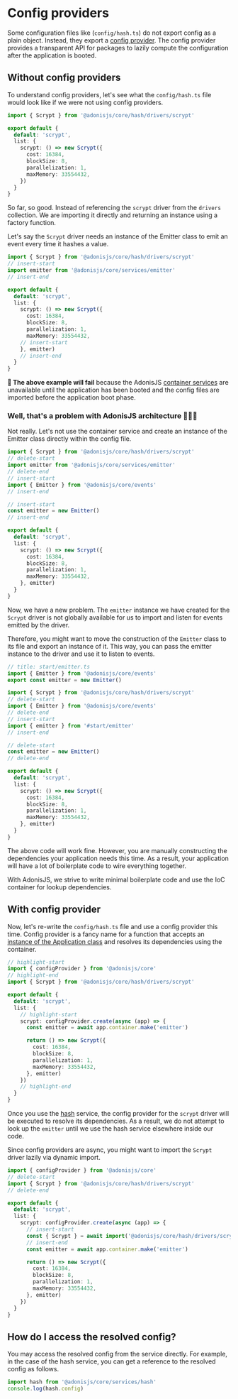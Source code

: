 # Config providers

Some configuration files like (`config/hash.ts`) do not export config as a plain object. Instead, they export a [config provider](https://github.com/adonisjs/core/blob/main/src/config_provider.ts#L16). The config provider provides a transparent API for packages to lazily compute the configuration after the application is booted.

## Without config providers

To understand config providers, let's see what the `config/hash.ts` file would look like if we were not using config providers.

```ts
import { Scrypt } from '@adonisjs/core/hash/drivers/scrypt'

export default {
  default: 'scrypt',
  list: {
    scrypt: () => new Scrypt({
      cost: 16384,
      blockSize: 8,
      parallelization: 1,
      maxMemory: 33554432,
    })
  }
}
```

So far, so good. Instead of referencing the `scrypt` driver from the `drivers` collection. We are importing it directly and returning an instance using a factory function.

Let's say the `Scrypt` driver needs an instance of the Emitter class to emit an event every time it hashes a value.

```ts
import { Scrypt } from '@adonisjs/core/hash/drivers/scrypt'
// insert-start
import emitter from '@adonisjs/core/services/emitter'
// insert-end

export default {
  default: 'scrypt',
  list: {
    scrypt: () => new Scrypt({
      cost: 16384,
      blockSize: 8,
      parallelization: 1,
      maxMemory: 33554432,
    // insert-start
    }, emitter)
    // insert-end
  }
}
```

**🚨 The above example will fail** because the AdonisJS [container services](./container_services.md) are unavailable until the application has been booted and the config files are imported before the application boot phase.

### Well, that's a problem with AdonisJS architecture 🤷🏻‍♂️
Not really. Let's not use the container service and create an instance of the Emitter class directly within the config file.

```ts
import { Scrypt } from '@adonisjs/core/hash/drivers/scrypt'
// delete-start
import emitter from '@adonisjs/core/services/emitter'
// delete-end
// insert-start
import { Emitter } from '@adonisjs/core/events'
// insert-end

// insert-start
const emitter = new Emitter()
// insert-end

export default {
  default: 'scrypt',
  list: {
    scrypt: () => new Scrypt({
      cost: 16384,
      blockSize: 8,
      parallelization: 1,
      maxMemory: 33554432,
    }, emitter)
  }
}
```

Now, we have a new problem. The `emitter` instance we have created for the `Scrypt` driver is not globally available for us to import and listen for events emitted by the driver.

Therefore, you might want to move the construction of the `Emitter` class to its file and export an instance of it. This way, you can pass the emitter instance to the driver and use it to listen to events.

```ts
// title: start/emitter.ts
import { Emitter } from '@adonisjs/core/events'
export const emitter = new Emitter()
```

```ts
import { Scrypt } from '@adonisjs/core/hash/drivers/scrypt'
// delete-start
import { Emitter } from '@adonisjs/core/events'
// delete-end
// insert-start
import { emitter } from '#start/emitter'
// insert-end

// delete-start
const emitter = new Emitter()
// delete-end

export default {
  default: 'scrypt',
  list: {
    scrypt: () => new Scrypt({
      cost: 16384,
      blockSize: 8,
      parallelization: 1,
      maxMemory: 33554432,
    }, emitter)
  }
}
```

The above code will work fine. However, you are manually constructing the dependencies your application needs this time. As a result, your application will have a lot of boilerplate code to wire everything together.

With AdonisJS, we strive to write minimal boilerplate code and use the IoC container for lookup dependencies.

## With config provider
Now, let's re-write the `config/hash.ts` file and use a config provider this time. Config provider is a fancy name for a function that accepts an [instance of the Application class](./application.md) and resolves its dependencies using the container.

```ts
// highlight-start
import { configProvider } from '@adonisjs/core'
// highlight-end
import { Scrypt } from '@adonisjs/core/hash/drivers/scrypt'

export default {
  default: 'scrypt',
  list: {
    // highlight-start
    scrypt: configProvider.create(async (app) => {
      const emitter = await app.container.make('emitter')

      return () => new Scrypt({
        cost: 16384,
        blockSize: 8,
        parallelization: 1,
        maxMemory: 33554432,
      }, emitter)
    })
    // highlight-end
  }
}
```

Once you use the [hash](../security/hash.md) service, the config provider for the `scrypt` driver will be executed to resolve its dependencies. As a result, we do not attempt to look up the `emitter` until we use the hash service elsewhere inside our code.

Since config providers are async, you might want to import the `Scrypt` driver lazily via dynamic import.

```ts
import { configProvider } from '@adonisjs/core'
// delete-start
import { Scrypt } from '@adonisjs/core/hash/drivers/scrypt'
// delete-end

export default {
  default: 'scrypt',
  list: {
    scrypt: configProvider.create(async (app) => {
      // insert-start
      const { Scrypt } = await import('@adonisjs/core/hash/drivers/scrypt')
      // insert-end
      const emitter = await app.container.make('emitter')

      return () => new Scrypt({
        cost: 16384,
        blockSize: 8,
        parallelization: 1,
        maxMemory: 33554432,
      }, emitter)
    })
  }
}
```

## How do I access the resolved config?
You may access the resolved config from the service directly. For example, in the case of the hash service, you can get a reference to the resolved config as follows.

```ts
import hash from '@adonisjs/core/services/hash'
console.log(hash.config)
```
